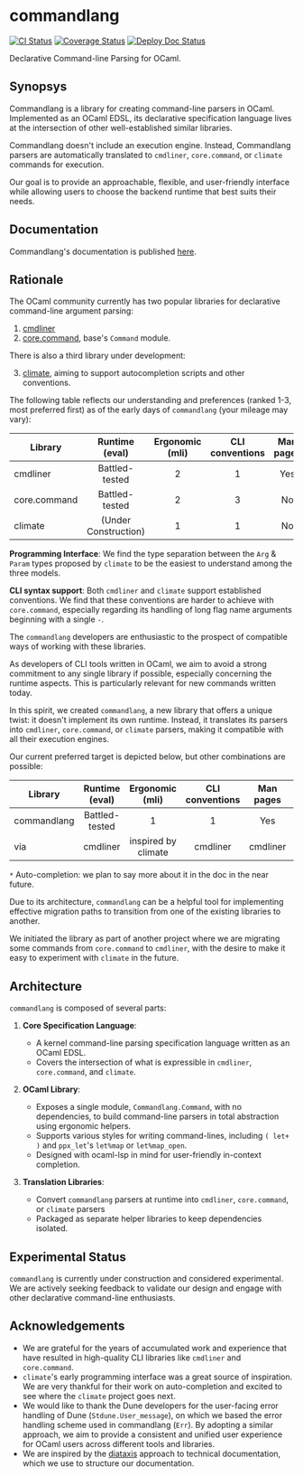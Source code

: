 # commandlang

[![CI Status](https://github.com/mbarbin/commandlang/workflows/ci/badge.svg)](https://github.com/mbarbin/commandlang/actions/workflows/ci.yml)
[![Coverage Status](https://coveralls.io/repos/github/mbarbin/commandlang/badge.svg?branch=main)](https://coveralls.io/github/mbarbin/commandlang?branch=main)
[![Deploy Doc Status](https://github.com/mbarbin/commandlang/workflows/deploy-doc/badge.svg)](https://github.com/mbarbin/commandlang/actions/workflows/deploy-doc.yml)

Declarative Command-line Parsing for OCaml.

## Synopsys

Commandlang is a library for creating command-line parsers in OCaml. Implemented as an OCaml EDSL, its declarative specification language lives at the intersection of other well-established similar libraries.

Commandlang doesn't include an execution engine. Instead, Commandlang parsers are automatically translated to `cmdliner`, `core.command`, or `climate` commands for execution.

Our goal is to provide an approachable, flexible, and user-friendly interface while allowing users to choose the backend runtime that best suits their needs.

## Documentation

Commandlang's documentation is published [here](https://mbarbin.github.io/commandlang).

## Rationale

The OCaml community currently has two popular libraries for declarative command-line argument parsing:

1. [cmdliner](https://github.com/dbuenzli/cmdliner)
2. [core.command](https://github.com/janestreet/core), base's `Command` module.

There is also a third library under development:

3. [climate](https://github.com/gridbugs/climate), aiming to support autocompletion scripts and other conventions.

The following table reflects our understanding and preferences (ranked 1-3, most preferred first) as of the early days of `commandlang` (your mileage may vary):

|     Library    |  Runtime (eval)        |  Ergonomic (mli)  |  CLI conventions  | Man pages  |  Auto-complete  |
|----------------|:----------------------:|:-----------------:|:-----------------:|:----------:|:---------------:|
|    cmdliner    |  Battled-tested        |         2         |          1        |  Yes       |  No             |
|  core.command  |  Battled-tested        |         2         |          3        |  No        |  Yes            |
|   climate      |  (Under Construction)  |         1         |          1        |  No        |  Yes            |

**Programming Interface**: We find the type separation between the `Arg` & `Param` types proposed by `climate` to be the easiest to understand among the three models.

**CLI syntax support**: Both `cmdliner` and `climate` support established conventions. We find that these conventions are harder to achieve with `core.command`, especially regarding its handling of long flag name arguments beginning with a single `-`.

The `commandlang` developers are enthusiastic to the prospect of compatible ways of working with these libraries.

As developers of CLI tools written in OCaml, we aim to avoid a strong commitment to any single library if possible, especially concerning the runtime aspects. This is particularly relevant for new commands written today.

In this spirit, we created `commandlang`, a new library that offers a unique twist: it doesn't implement its own runtime. Instead, it translates its parsers into `cmdliner`, `core.command`, or `climate` parsers, making it compatible with all their execution engines.

Our current preferred target is depicted below, but other combinations are possible:

|  Library      |  Runtime (eval)  |  Ergonomic (mli)      |  CLI conventions  |  Man pages  |  Auto-complete  |
|---------------|:----------------:|:---------------------:|:-----------------:|:-----------:|:---------------:|
|  commandlang  |  Battled-tested  |          1            |         1         |  Yes        |  Yes*           |
|     via       |     cmdliner     |  inspired by climate  |     cmdliner      |  cmdliner   |  Hybrid*        |

`*` Auto-completion: we plan to say more about it in the doc in the near future.

Due to its architecture, `commandlang` can be a helpful tool for implementing effective migration paths to transition from one of the existing libraries to another.

We initiated the library as part of another project where we are migrating some commands from `core.command` to `cmdliner`, with the desire to make it easy to experiment with `climate` in the future.

## Architecture

`commandlang` is composed of several parts:

1. **Core Specification Language**:
   - A kernel command-line parsing specification language written as an OCaml EDSL.
   - Covers the intersection of what is expressible in `cmdliner`, `core.command`, and `climate`.

2. **OCaml Library**:
   - Exposes a single module, `Commandlang.Command`, with no dependencies, to build command-line parsers in total abstraction using ergonomic helpers.
   - Supports various styles for writing command-lines, including `( let+ )` and `ppx_let`'s `let%map` or `let%map_open`.
   - Designed with ocaml-lsp in mind for user-friendly in-context completion.

3. **Translation Libraries**:
   - Convert `commandlang` parsers at runtime into `cmdliner`, `core.command`, or `climate` parsers
   - Packaged as separate helper libraries to keep dependencies isolated.

## Experimental Status

`commandlang` is currently under construction and considered experimental. We are actively seeking feedback to validate our design and engage with other declarative command-line enthusiasts.

## Acknowledgements

- We are grateful for the years of accumulated work and experience that have resulted in high-quality CLI libraries like `cmdliner` and `core.command`.
- `climate`'s early programming interface was a great source of inspiration. We are very thankful for their work on auto-completion and excited to see where the `climate` project goes next.
- We would like to thank the Dune developers for the user-facing error handling of Dune (`Stdune.User_message`), on which we based the error handling scheme used in commandlang (`Err`). By adopting a similar approach, we aim to provide a consistent and unified user experience for OCaml users across different tools and libraries.
- We are inspired by the [diataxis](https://diataxis.fr/) approach to technical documentation, which we use to structure our documentation.
